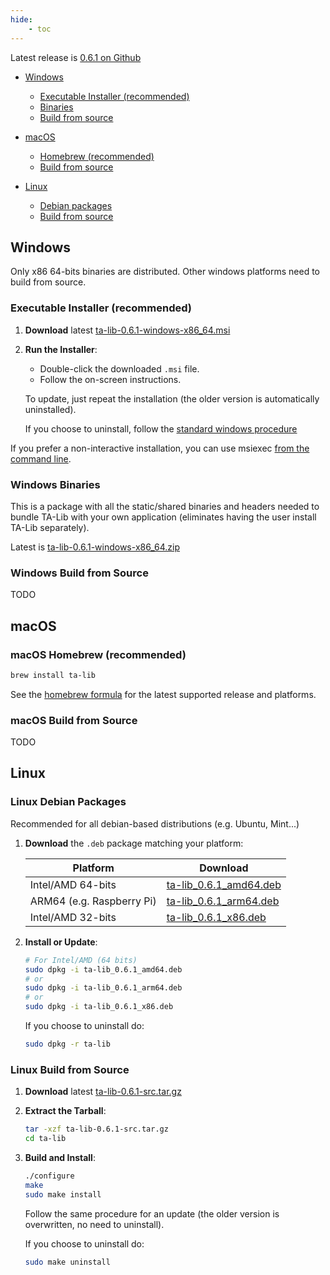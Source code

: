 ```yaml
---
hide:
    - toc
---
```

Latest release is [0.6.1 on Github](https://github.com/ta-lib/ta-lib/releases/latest)

- [Windows](#windows)
    - [Executable Installer (recommended)](#executable-installer-recommended)
    - [Binaries](#windows-binaries)
    - [Build from source](#windows-build-from-source)

- [macOS](#macOS)
    - [Homebrew (recommended)](#macOS-homebrew-recommended)
    - [Build from source](#macOS-build-from-source)

- [Linux](#linux)
    - [Debian packages](#linux-debian-packages)
    - [Build from source](#linux-build-from-source)

## Windows

Only x86 64-bits binaries are distributed. Other windows platforms need to build from source.

### Executable Installer (recommended)

1. **Download** latest [ta-lib-0.6.1-windows-x86_64.msi](https://github.com/ta-lib/ta-lib/releases/download/v0.6.1/ta-lib-0.6.1-windows-x86_64.msi)

2. **Run the Installer**:
    - Double-click the downloaded `.msi` file.
    - Follow the on-screen instructions.


    To update, just repeat the installation (the older version is automatically uninstalled).

    If you choose to uninstall, follow the [standard windows procedure](https://support.microsoft.com/en-us/windows/uninstall-or-remove-apps-and-programs-in-windows-4b55f974-2cc6-2d2b-d092-5905080eaf98)

 If you prefer a non-interactive installation, you can use msiexec [from the command line](https://learn.microsoft.com/en-us/windows/win32/msi/standard-installer-command-line-options).


### Windows Binaries
This is a package with all the static/shared binaries and headers needed to bundle TA-Lib with your own application (eliminates having the user install TA-Lib separately).

Latest is [ta-lib-0.6.1-windows-x86_64.zip](https://github.com/ta-lib/ta-lib/releases/download/v0.6.1/ta-lib-0.6.1-windows-x86_64.zip)

### Windows Build from Source

TODO

## macOS

### macOS Homebrew (recommended)

```bash
brew install ta-lib
```

See the [homebrew formula](https://formulae.brew.sh/formula/ta-lib) for the latest supported release and platforms.

### macOS Build from Source

TODO

## Linux

### Linux Debian Packages

Recommended for all debian-based distributions (e.g. Ubuntu, Mint...)

1. **Download** the `.deb` package matching your platform:

    | Platform | Download |
    |------------------------|--|
    | Intel/AMD 64-bits | [ta-lib_0.6.1_amd64.deb](https://github.com/ta-lib/ta-lib/releases/download/v0.6.1/ta-lib_0.6.1_amd64.deb) |
    | ARM64 (e.g. Raspberry Pi)| [ta-lib_0.6.1_arm64.deb](https://github.com/ta-lib/ta-lib/releases/download/v0.6.1/ta-lib_0.6.1_arm64.deb) |
    | Intel/AMD 32-bits| [ta-lib_0.6.1_x86.deb](https://github.com/ta-lib/ta-lib/releases/download/v0.6.1/ta-lib_0.6.1_x86.deb) |

2. **Install or Update**:
   ```bash
   # For Intel/AMD (64 bits)
   sudo dpkg -i ta-lib_0.6.1_amd64.deb
   # or
   sudo dpkg -i ta-lib_0.6.1_arm64.deb
   # or
   sudo dpkg -i ta-lib_0.6.1_x86.deb
   ```
   If you choose to uninstall do:
    ```bash
    sudo dpkg -r ta-lib
    ```

### Linux Build from Source

1. **Download** latest [ta-lib-0.6.1-src.tar.gz](https://github.com/ta-lib/ta-lib/releases/download/v0.6.1/ta-lib-0.6.1-src.tar.gz)

2. **Extract the Tarball**:
   ```bash
   tar -xzf ta-lib-0.6.1-src.tar.gz
   cd ta-lib
   ```

3. **Build and Install**:
   ```bash
   ./configure
   make
   sudo make install
   ```

    Follow the same procedure for an update (the older version is overwritten, no need to uninstall).

    If you choose to uninstall do:
    ```bash
    sudo make uninstall
    ```

